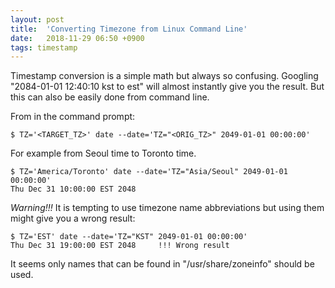 ```yaml
---
layout: post
title:  'Converting Timezone from Linux Command Line'
date:   2018-11-29 06:50 +0900
tags: timestamp 
---
```


Timestamp conversion is a simple math but always so confusing. Googling
"2084-01-01 12:40:10 kst to est" will almost instantly give you the result. But
this can also be easily done from command line.

From in the command prompt:
```
$ TZ='<TARGET_TZ>' date --date='TZ="<ORIG_TZ>" 2049-01-01 00:00:00'
```

For example from Seoul time to Toronto time.
```
$ TZ='America/Toronto' date --date='TZ="Asia/Seoul" 2049-01-01 00:00:00'
Thu Dec 31 10:00:00 EST 2048
```

_Warning!!!_
It is tempting to use timezone name abbreviations but using them might give you
a wrong result:
```
$ TZ='EST' date --date='TZ="KST" 2049-01-01 00:00:00'                                                              
Thu Dec 31 19:00:00 EST 2048     !!! Wrong result
```

It seems only names that can be found in "/usr/share/zoneinfo" should be used.
